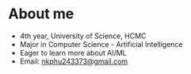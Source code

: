 # About me
- 4th year, University of Science, HCMC
- Major in Computer Science - Artificial Intelligence
- Eager to learn more about AI/ML
- Email: nkphu243373@gmail.com

<!--
**NgKhaiPhu/NgKhaiPhu** is a ✨ _special_ ✨ repository because its `README.md` (this file) appears on your GitHub profile.

Here are some ideas to get you started:

- 🔭 I’m currently working on ...
- 🌱 I’m currently learning ...
- 👯 I’m looking to collaborate on ...
- 🤔 I’m looking for help with ...
- 💬 Ask me about ...
- 📫 How to reach me: ...
- 😄 Pronouns: ...
- ⚡ Fun fact: ...
-->
